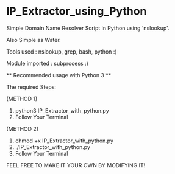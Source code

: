 # IP_Extractor_using_Python
Simple Domain Name Resolver Script in Python using 'nslookup'.

Also Simple as Water.

Tools used : nslookup, grep, bash, python :)

Module imported : subprocess :)

** Recommended usage with Python 3 **

The required Steps: 

(METHOD 1)
1. python3 IP_Extractor_with_python.py
2. Follow Your Terminal

(METHOD 2)
1. chmod +x IP_Extractor_with_python.py
2. ./IP_Extractor_with_python.py
3. Follow Your Terminal


FEEL FREE TO MAKE IT YOUR OWN BY MODIFYING IT!
